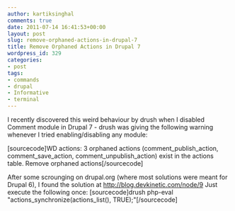 ```yaml
---
author: kartiksinghal
comments: true
date: 2011-07-14 16:41:53+00:00
layout: post
slug: remove-orphaned-actions-in-drupal-7
title: Remove Orphaned Actions in Drupal 7
wordpress_id: 329
categories:
- post
tags:
- commands
- drupal
- Informative
- terminal
---
```


I recently discovered this weird behaviour by drush when I disabled Comment module in Drupal 7 - drush was giving the following warning whenever I tried enabling/disabling any module:

[sourcecode]WD actions: 3 orphaned actions (comment_publish_action, comment_save_action, comment_unpublish_action) exist in the actions table. Remove orphaned actions[/sourcecode]

After some scrounging on drupal.org (where most solutions were meant for Drupal 6), I found the solution at http://blog.devkinetic.com/node/9 Just execute the following once:
[sourcecode]drush php-eval "actions_synchronize(actions_list(), TRUE);"[/sourcecode]
